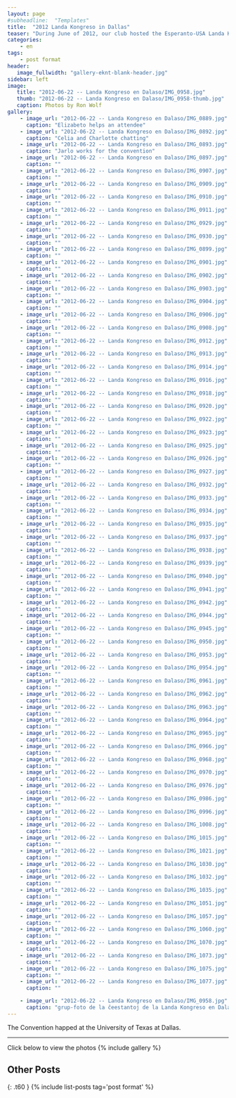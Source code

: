 ```yaml
---
layout: page
#subheadline:  "Templates"
title:  "2012 Landa Kongreso in Dallas"
teaser: "During June of 2012, our club hosted the Esperanto-USA Landa Kongreso in DAllas.  Almost the whole club attended the meeting."
categories:
    - en
tags:
    - post format
header:
   image_fullwidth: "gallery-eknt-blank-header.jpg"
sidebar: left
image:
   title: "2012-06-22 -- Landa Kongreso en Dalaso/IMG_0958.jpg"
   thumb: "2012-06-22 -- Landa Kongreso en Dalaso/IMG_0958-thumb.jpg"
   caption: Photos by Ron Wolf
gallery:
    - image_url: "2012-06-22 -- Landa Kongreso en Dalaso/IMG_0889.jpg"
      caption: "Elizabeto helps an attendee"
    - image_url: "2012-06-22 -- Landa Kongreso en Dalaso/IMG_0892.jpg"
      caption: "Celia and Charlotte chatting"
    - image_url: "2012-06-22 -- Landa Kongreso en Dalaso/IMG_0893.jpg"
      caption: "Jarlo works for the convention"
    - image_url: "2012-06-22 -- Landa Kongreso en Dalaso/IMG_0897.jpg"
      caption: ""
    - image_url: "2012-06-22 -- Landa Kongreso en Dalaso/IMG_0907.jpg"
      caption: ""
    - image_url: "2012-06-22 -- Landa Kongreso en Dalaso/IMG_0909.jpg"
      caption: ""
    - image_url: "2012-06-22 -- Landa Kongreso en Dalaso/IMG_0910.jpg"
      caption: ""
    - image_url: "2012-06-22 -- Landa Kongreso en Dalaso/IMG_0911.jpg"
      caption: ""
    - image_url: "2012-06-22 -- Landa Kongreso en Dalaso/IMG_0929.jpg"
      caption: ""
    - image_url: "2012-06-22 -- Landa Kongreso en Dalaso/IMG_0930.jpg"
      caption: ""
    - image_url: "2012-06-22 -- Landa Kongreso en Dalaso/IMG_0899.jpg"
      caption: ""
    - image_url: "2012-06-22 -- Landa Kongreso en Dalaso/IMG_0901.jpg"
      caption: ""
    - image_url: "2012-06-22 -- Landa Kongreso en Dalaso/IMG_0902.jpg"
      caption: ""
    - image_url: "2012-06-22 -- Landa Kongreso en Dalaso/IMG_0903.jpg"
      caption: ""
    - image_url: "2012-06-22 -- Landa Kongreso en Dalaso/IMG_0904.jpg"
      caption: ""
    - image_url: "2012-06-22 -- Landa Kongreso en Dalaso/IMG_0906.jpg"
      caption: ""
    - image_url: "2012-06-22 -- Landa Kongreso en Dalaso/IMG_0908.jpg"
      caption: ""
    - image_url: "2012-06-22 -- Landa Kongreso en Dalaso/IMG_0912.jpg"
      caption: ""
    - image_url: "2012-06-22 -- Landa Kongreso en Dalaso/IMG_0913.jpg"
      caption: ""
    - image_url: "2012-06-22 -- Landa Kongreso en Dalaso/IMG_0914.jpg"
      caption: ""
    - image_url: "2012-06-22 -- Landa Kongreso en Dalaso/IMG_0916.jpg"
      caption: ""
    - image_url: "2012-06-22 -- Landa Kongreso en Dalaso/IMG_0918.jpg"
      caption: ""
    - image_url: "2012-06-22 -- Landa Kongreso en Dalaso/IMG_0920.jpg"
      caption: ""
    - image_url: "2012-06-22 -- Landa Kongreso en Dalaso/IMG_0922.jpg"
      caption: ""
    - image_url: "2012-06-22 -- Landa Kongreso en Dalaso/IMG_0923.jpg"
      caption: ""
    - image_url: "2012-06-22 -- Landa Kongreso en Dalaso/IMG_0925.jpg"
      caption: ""
    - image_url: "2012-06-22 -- Landa Kongreso en Dalaso/IMG_0926.jpg"
      caption: ""
    - image_url: "2012-06-22 -- Landa Kongreso en Dalaso/IMG_0927.jpg"
      caption: ""
    - image_url: "2012-06-22 -- Landa Kongreso en Dalaso/IMG_0932.jpg"
      caption: ""
    - image_url: "2012-06-22 -- Landa Kongreso en Dalaso/IMG_0933.jpg"
      caption: ""
    - image_url: "2012-06-22 -- Landa Kongreso en Dalaso/IMG_0934.jpg"
      caption: ""
    - image_url: "2012-06-22 -- Landa Kongreso en Dalaso/IMG_0935.jpg"
      caption: ""
    - image_url: "2012-06-22 -- Landa Kongreso en Dalaso/IMG_0937.jpg"
      caption: ""
    - image_url: "2012-06-22 -- Landa Kongreso en Dalaso/IMG_0938.jpg"
      caption: ""
    - image_url: "2012-06-22 -- Landa Kongreso en Dalaso/IMG_0939.jpg"
      caption: ""
    - image_url: "2012-06-22 -- Landa Kongreso en Dalaso/IMG_0940.jpg"
      caption: ""
    - image_url: "2012-06-22 -- Landa Kongreso en Dalaso/IMG_0941.jpg"
      caption: ""
    - image_url: "2012-06-22 -- Landa Kongreso en Dalaso/IMG_0942.jpg"
      caption: ""
    - image_url: "2012-06-22 -- Landa Kongreso en Dalaso/IMG_0944.jpg"
      caption: ""
    - image_url: "2012-06-22 -- Landa Kongreso en Dalaso/IMG_0945.jpg"
      caption: ""
    - image_url: "2012-06-22 -- Landa Kongreso en Dalaso/IMG_0950.jpg"
      caption: ""
    - image_url: "2012-06-22 -- Landa Kongreso en Dalaso/IMG_0953.jpg"
      caption: ""
    - image_url: "2012-06-22 -- Landa Kongreso en Dalaso/IMG_0954.jpg"
      caption: ""
    - image_url: "2012-06-22 -- Landa Kongreso en Dalaso/IMG_0961.jpg"
      caption: ""
    - image_url: "2012-06-22 -- Landa Kongreso en Dalaso/IMG_0962.jpg"
      caption: ""
    - image_url: "2012-06-22 -- Landa Kongreso en Dalaso/IMG_0963.jpg"
      caption: ""
    - image_url: "2012-06-22 -- Landa Kongreso en Dalaso/IMG_0964.jpg"
      caption: ""
    - image_url: "2012-06-22 -- Landa Kongreso en Dalaso/IMG_0965.jpg"
      caption: ""
    - image_url: "2012-06-22 -- Landa Kongreso en Dalaso/IMG_0966.jpg"
      caption: ""
    - image_url: "2012-06-22 -- Landa Kongreso en Dalaso/IMG_0968.jpg"
      caption: ""
    - image_url: "2012-06-22 -- Landa Kongreso en Dalaso/IMG_0970.jpg"
      caption: ""
    - image_url: "2012-06-22 -- Landa Kongreso en Dalaso/IMG_0976.jpg"
      caption: ""
    - image_url: "2012-06-22 -- Landa Kongreso en Dalaso/IMG_0986.jpg"
      caption: ""
    - image_url: "2012-06-22 -- Landa Kongreso en Dalaso/IMG_0996.jpg"
      caption: ""
    - image_url: "2012-06-22 -- Landa Kongreso en Dalaso/IMG_1008.jpg"
      caption: ""
    - image_url: "2012-06-22 -- Landa Kongreso en Dalaso/IMG_1015.jpg"
      caption: ""
    - image_url: "2012-06-22 -- Landa Kongreso en Dalaso/IMG_1021.jpg"
      caption: ""
    - image_url: "2012-06-22 -- Landa Kongreso en Dalaso/IMG_1030.jpg"
      caption: ""
    - image_url: "2012-06-22 -- Landa Kongreso en Dalaso/IMG_1032.jpg"
      caption: ""
    - image_url: "2012-06-22 -- Landa Kongreso en Dalaso/IMG_1035.jpg"
      caption: ""
    - image_url: "2012-06-22 -- Landa Kongreso en Dalaso/IMG_1051.jpg"
      caption: ""
    - image_url: "2012-06-22 -- Landa Kongreso en Dalaso/IMG_1057.jpg"
      caption: ""
    - image_url: "2012-06-22 -- Landa Kongreso en Dalaso/IMG_1060.jpg"
      caption: ""
    - image_url: "2012-06-22 -- Landa Kongreso en Dalaso/IMG_1070.jpg"
      caption: ""
    - image_url: "2012-06-22 -- Landa Kongreso en Dalaso/IMG_1073.jpg"
      caption: ""
    - image_url: "2012-06-22 -- Landa Kongreso en Dalaso/IMG_1075.jpg"
      caption: ""
    - image_url: "2012-06-22 -- Landa Kongreso en Dalaso/IMG_1077.jpg"
      caption: ""

    - image_url: "2012-06-22 -- Landa Kongreso en Dalaso/IMG_0958.jpg"
      caption: "grup-foto de la ĉeestantoj de la Landa Kongreso en Dalaso"
---
```

The Convention happed at the University of Texas at Dallas.

<!--more-->
--------------------------
Click below to view the photos
{% include gallery %}


## Other Posts
{: .t60 }
{% include list-posts tag='post format' %}
